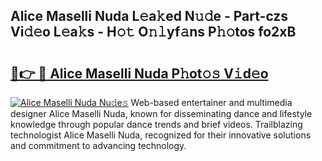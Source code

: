 ## Alice Maselli Nuda L𝚎a𝚔ed N𝚞𝚍e - Part-czs Vi𝚍𝚎o L𝚎a𝚔s - H𝚘𝚝 O𝚗𝚕yf𝚊ns P𝚑𝚘tos fo2xB

# <h2><a href="http://kf5edh.oniu.top/?m=Alice+Maselli+Nuda">🔗👉 🔴 Alice Maselli Nuda P𝚑ot𝚘𝚜 V𝚒d𝚎o</a></h2>

[![Alice Maselli Nuda Nu𝚍e𝚜](https://i.imgur.com/0qMVB7G.gif)](http://kf5edh.oniu.top/?m=Alice+Maselli+Nuda)
Web-based entertainer and multimedia designer Alice Maselli Nuda, known for disseminating dance and lifestyle knowledge through popular dance trends and brief videos. Trailblazing technologist Alice Maselli Nuda, recognized for their innovative solutions and commitment to advancing technology.  
